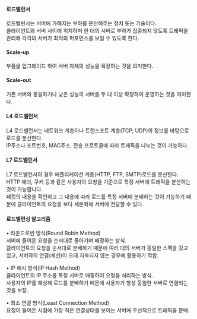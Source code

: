#### 로드밸런서   
로드밸런서는 서버에 가해지는 부하를 분산해주는 장치 또는 기술이다.   
클라이언트와 서버 사이에 위치하며 한 대의 서버로 부하가 집중되지 않도록 트래픽을 관리해 각각의 서버가 최적의 퍼포먼스를 보일 수 있도록 한다.   

#### Scale-up   
부품을 업그레이드 하여 서버 자체의 성능을 확장하는 것을 의미한다.   

#### Scale-out   
기존 서버와 동일하거나 낮은 성능의 서버를 두 대 이상 확장하여 운영하는 것을 의미한다.

#### L4 로드밸런서   
L4 로드밸런서는 네트워크 계층이나 트랜스포트 계층(TCP, UDP)의 정보를 바탕으로 로드를 분산한다.   
IP주소나 포트번호, MAC주소, 전송 프로토콜에 따라 트래픽을 나누는 것이 가능하다.   

#### L7 로드밸런서   
L7 로드밸런서의 경우 애플리케이션 계층(HTTP, FTP, SMTP)로드를 분산한다.    
HTTP 헤더, 쿠키 등과 같은 사용자의 요청을 기준으로 특정 서버에 트래픽을 분산하는 것이 가능합니다.   
패킷의 내용을 확인하고 그 내용에 따라 로드를 특정 서버에 분배하는 것이 가능하기 때문에 클라이언트의 요청을 보다 세분화해 서버에 전달할 수 있다.   

#### 로드밸런싱 알고리즘   

• 라운드로빈 방식(Round Robin Method)   
서버에 들어온 요청을 순서대로 돌아가며 배정하는 방식.   
클라이언트의 요청을 순서대로 분배하기 때문에 여러 대의 서버가 동일한 스펙을 갖고 있고, 서버와의 연결(세션)이 오래 지속되지 않는 경우에 활용하기 적합.   

• IP 해시 방식(IP Hash Method)   
클라이언트의 IP 주소를 특정 서버로 매핑하여 요청을 처리하는 방식.   
사용자의 IP를 해싱해 로드를 분배하기 때문에 사용자가 항상 동일한 서버로 연결되는 것을 보장.   

• 최소 연결 방식(Least Connection Method)     
요청이 들어온 시점에 가장 적은 연결상태를 보이는 서버에 우선적으로 트래픽을 분배.
